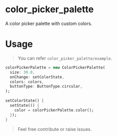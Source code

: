 # color_picker_palette

A color picker palette with custom colors.

# Usage

> You can refer `color_picker_palette/example`.
```dart
colorPickerPalette = new ColorPickerPalette(
  size: 30.0,
  onChange: setColorState,
  colors: colors,
  buttonType: ButtonType.circular,
);
  
setColorState() {
  setState(() {
    color = colorPickerPalette.color();
  });
}
```

> Feel free contribute or raise issues.
